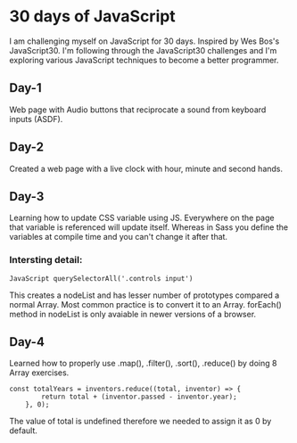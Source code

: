 # 30 days of JavaScript
I am challenging myself on JavaScript for 30 days. Inspired by Wes Bos's JavaScript30.
I'm following through the JavaScript30 challenges and I'm exploring various JavaScript techniques to become a better programmer. 
## Day-1 
Web page with Audio buttons that reciprocate a sound from keyboard inputs (ASDF).

## Day-2 
Created a web page with a live clock with hour, minute and second hands.

## Day-3 

Learning how to update CSS variable using JS. Everywhere on the page that variable is referenced will update itself. Whereas in Sass you define the variables at compile time and you can't change it after that.

### Intersting detail:

```JS
JavaScript querySelectorAll('.controls input')
```
This creates a nodeList and has lesser number of prototypes compared a normal Array. Most common practice is to convert it to an Array. 
forEach() method in nodeList is only avaiable in newer versions of a browser.

## Day-4
Learned how to properly use .map(), .filter(), .sort(), .reduce() by doing 8 Array exercises. 
```JS
const totalYears = inventors.reduce((total, inventor) => {
        return total + (inventor.passed - inventor.year);
    }, 0);
 ```
 The value of total is undefined therefore we needed to assign it as 0 by default.
